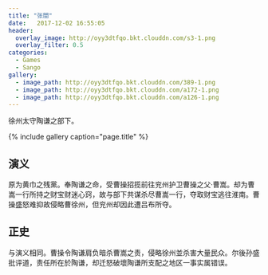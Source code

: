 ```yaml
---
title: "张闓"
date:   2017-12-02 16:55:05
header:
  overlay_image: http://oyy3dtfqo.bkt.clouddn.com/s3-1.png
  overlay_filter: 0.5
categories:
  - Games
  - Sango
gallery:
  - image_path: http://oyy3dtfqo.bkt.clouddn.com/389-1.png
  - image_path: http://oyy3dtfqo.bkt.clouddn.com/a172-1.png
  - image_path: http://oyy3dtfqo.bkt.clouddn.com/a126-1.png
---
```


徐州太守陶谦之部下。

{% include gallery caption="page.title" %}

## 演义

原为黄巾之残黨。奉陶谦之命，受曹操招揽前往兖州护卫曹操之父·曹嵩。却为曹嵩一行所持之财宝财迷心窍，故与部下共谋杀尽曹嵩一行，夺取财宝逃往淮南。曹操盛怒难抑故侵略曹徐州，但兖州却因此遭吕布所夺。

## 正史

与演义相同。曹操令陶谦肩负暗杀曹嵩之责，侵略徐州並杀害大量民众。尔後孙盛批评道，责任所在於陶谦，却迁怒破壞陶谦所支配之地区一事实属错误。
